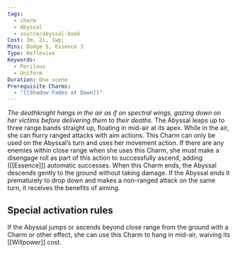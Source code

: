 ```yaml
---
tags:
  - charm
  - Abyssal
  - source/abyssal-book
Cost: 3m, 2i, 1wp; 
Mins: Dodge 5, Essence 3
Type: Reflexive
Keywords:
  - Perilous
  - Uniform
Duration: One scene
Prerequisite Charms:
  - "[[Shadow Fades at Dawn]]"
---
```

*The deathknight hangs in the air as if on spectral wings, gazing down on her victims before delivering them to their deaths.*
The Abyssal leaps up to three range bands straight up, floating in mid-air at its apex. While in the air, she can flurry ranged attacks with aim actions.
This Charm can only be used on the Abyssal’s turn and uses her movement action. If there are any enemies within close range when she uses this Charm, she must make a disengage roll as part of this action to successfully ascend, adding ([[Essence]]) automatic successes.
When this Charm ends, the Abyssal descends gently to the ground without taking damage. If the Abyssal ends it prematurely to drop down and makes a non-ranged attack on the same turn, it receives the benefits of aiming.
## Special activation rules
If the Abyssal jumps or ascends beyond close range from the ground with a Charm or other effect, she can use this Charm to hang in mid-air, waiving its [[Willpower]] cost.